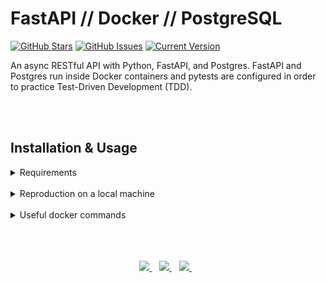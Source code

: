 FastAPI // Docker // PostgreSQL 
============
[![GitHub Stars](https://img.shields.io/github/stars/jordanhoare/fastapi-api.svg)](https://github.com/jordanhoare/fastapi-api/stargazers) [![GitHub Issues](https://img.shields.io/github/issues/jordanhoare/fastapi-api.svg)](https://github.com/jordanhoare/fastapi-api/issues) [![Current Version](https://img.shields.io/badge/version-0.5.0-green.svg)](https://github.com/jordanhoare/fastapi-api) 


An async RESTful API with Python, FastAPI, and Postgres. FastAPI and Postgres run inside Docker containers and pytests are configured in order to practice Test-Driven Development (TDD).

</br>

</br>


## Installation & Usage

<details>
  <summary>Requirements</summary>

</br>

- [Git](https://git-scm.com/) for command-line interface 
- [Pyenv](https://github.com/pyenv/pyenv) for Python version management tool
- [Poetry](https://python-poetry.org/docs/) for dependency management and packaging
- [Docker](https://docs.docker.com/get-docker/) for developing, shipping, and running applications
</details>

</br>

<details>
  <summary>Reproduction on a local machine</summary>

</br>

1. Clone the GitHub repository to an empty folder on your local machine:
    ```
    gh repo clone jordanhoare/fastapi-api
    ```
1. Initialise poetry:
    ```
    poetry build
    ```
1. Build a docker image and run the container in detached mode:
    ```
    docker-compose build
    docker-compose up -d
    docker-compose logs web
    ```
1. Check the logs of the web service:
    ```
    docker-compose logs web
    ```
</details>

</br>

<details>
  <summary>Useful docker commands</summary>

</br>

1. Build the image and spin up the two containers:
    ```
    chmod +x project/entrypoint.sh
    docker-compose up -d --build
    ```
1. Create the first migration (Aerich init):
    ```
    docker-compose exec web aerich init-db
    docker-compose exec web aerich upgrade
    ```
1. Apply migration:
    ```
    docker-compose exec web aerich upgrade
    ```
1. Access data tables via psql:
    ```
    docker-compose exec web-db psql -U postgres
    \c web_dev
    \dt
    ```
1. With the containers up and running, run the tests:
    ```
    docker-compose exec web python -m pytest
    ```
1. Generate schema via Tortoise:
    ```
    docker-compose exec web python app/db.py
    ```
</details>

</br>

</br>

</br>

<p align="center">
    <a href="https://www.linkedin.com/in/jordan-hoare/">
        <img src="https://img.shields.io/badge/LinkedIn-0077B5?style=for-the-badge&logo=linkedin&logoColor=white" />
    </a>&nbsp;&nbsp;
    <a href="https://www.kaggle.com/jordanhoare">
        <img src="https://img.shields.io/badge/Kaggle-20BEFF?style=for-the-badge&logo=Kaggle&logoColor=white" />
    </a>&nbsp;&nbsp;
    <a href="mailto:jordanhoare0@gmail.com">
        <img src="https://img.shields.io/badge/Gmail-D14836?style=for-the-badge&logo=gmail&logoColor=white" />
    </a>&nbsp;&nbsp;
</p>


